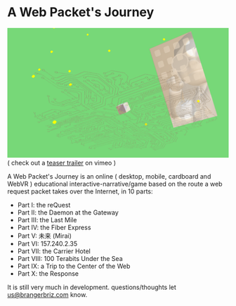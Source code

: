 # A Web Packet's Journey

![screen-cap](images/readme.png)
( check out a [teaser trailer](https://vimeo.com/292170651) on vimeo )

A Web Packet's Journey is an online ( desktop, mobile, cardboard and WebVR ) educational interactive-narrative/game based on the route a web request packet takes over the Internet, in 10 parts:

- Part I: the reQuest
- Part II: the Daemon at the Gateway
- Part III: the Last Mile
- Part IV: the Fiber Express
- Part V: 未来 (Mirai)
- Part VI: 157.240.2.35
- Part VII: the Carrier Hotel
- Part VIII: 100 Terabits Under the Sea
- Part IX: a Trip to the Center of the Web
- Part X: the Response


It is still very much in development. questions/thoughts let us@brangerbriz.com know.
